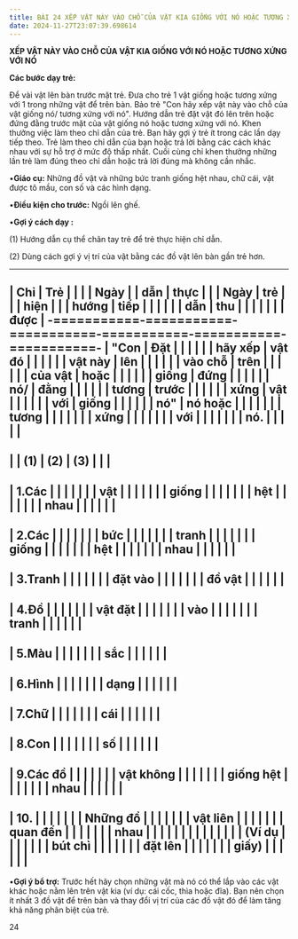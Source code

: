 ```yaml
---
title: BÀI 24 XẾP VẬT NÀY VÀO CHỖ CỦA VẬT KIA GIỐNG VỚI NÓ HOẶC TƯƠNG XỨNG VỚI NÓ
date: 2024-11-27T23:07:39.698614
---
```


**XẾP VẬT NÀY VÀO CHỖ CỦA VẬT KIA GIỐNG VỚI NÓ HOẶC TƯƠNG XỨNG VỚI
NÓ**

**Các bước dạy trẻ:**

Để vài vật lên bàn trước mặt trẻ. Đưa cho trẻ 1 vật giống hoặc tương
xứng với 1 trong những vật để trên bàn. Bảo trẻ "Con hãy xếp vật này
vào chỗ của vật giống nó/ tương xứng với nó". Hướng dẫn trẻ đặt vật đó
lên trên hoặc đứng đằng trước mặt của vật giống nó hoặc tương xứng với
nó. Khen thưởng việc làm theo chỉ dẫn của trẻ. Bạn hãy gợi ý trẻ ít
trong các lần dạy tiếp theo. Trẻ làm theo chỉ dẫn của bạn hoặc trả lời
bằng các cách khác nhau với sự hỗ trợ ở mức độ thấp nhất. Cuối cùng
chỉ khen thưởng những lần trẻ làm đúng theo chỉ dẫn hoặc trả lời đúng
mà không cần nhắc.

•**Giáo cụ:** Những đồ vật và những bức tranh giống hệt nhau, chữ cái,
vật được tô mầu, con số và các hình dạng.

•**Điều kiện cho trước:** Ngồi lên ghế.

•**Gợi ý cách dạy :**

(1) Hướng dẫn cụ thể chân tay trẻ để trẻ thực hiện chỉ dẫn.

(2) Dùng cách gợi ý vị trí của vật bằng các đồ vật lên bàn gần trẻ
hơn.

-------------------------------------------------------------------------
| **Chỉ     | **Trẻ     |           |           |         | **Ngày  |
| dẫn**     | thực      |           |           | **Ngày** | trẻ     |
|           | hiện**    |           |           | **hướng | tiếp    |
|           |           |           |           | dẫn**   | thu     |
|           |           |           |           |           | được**  |
-===========-===========-===========-===========-===========-===========-
| **"Con  | **Đặt   |           |           |           |           |
| hãy xếp | vật đó  |           |           |           |           |
| vật này | lên     |           |           |           |           |
| vào chỗ | trên    |           |           |           |           |
| của vật | hoặc    |           |           |           |           |
| giống   | đứng    |           |           |           |           |
| nó/     | đằng    |           |           |           |           |
| tương   | trước   |           |           |           |           |
| xứng    | vật     |           |           |           |           |
| với     | giống   |           |           |           |           |
| nó"**   | nó hoặc |           |           |           |           |
|           | tương   |           |           |           |           |
|           | xứng    |           |           |           |           |
|           | với     |           |           |           |           |
|           | nó.**   |           |           |           |           |
-------------------------------------------------------------------------
|           | **(1)**   | **(2)**   | **(3)**   |           |           |
-------------------------------------------------------------------------
| 1.Các   |           |           |           |           |           |
| vật     |           |           |           |           |           |
| giống   |           |           |           |           |           |
| hệt     |           |           |           |           |           |
| nhau    |           |           |           |           |           |
-------------------------------------------------------------------------
| 2.Các   |           |           |           |           |           |
| bức     |           |           |           |           |           |
| tranh   |           |           |           |           |           |
| giống   |           |           |           |           |           |
| hệt     |           |           |           |           |           |
| nhau    |           |           |           |           |           |
-------------------------------------------------------------------------
| 3.Tranh |           |           |           |           |           |
| đặt vào |           |           |           |           |           |
| đồ vật  |           |           |           |           |           |
-------------------------------------------------------------------------
| 4.Đồ    |           |           |           |           |           |
| vật đặt |           |           |           |           |           |
| vào     |           |           |           |           |           |
| tranh   |           |           |           |           |           |
-------------------------------------------------------------------------
| 5.Màu   |           |           |           |           |           |
| sắc     |           |           |           |           |           |
-------------------------------------------------------------------------
| 6.Hình  |           |           |           |           |           |
| dạng    |           |           |           |           |           |
-------------------------------------------------------------------------
| 7.Chữ   |           |           |           |           |           |
| cái     |           |           |           |           |           |
-------------------------------------------------------------------------
| 8.Con   |           |           |           |           |           |
| số      |           |           |           |           |           |
-------------------------------------------------------------------------
| 9.Các đồ  |           |           |           |           |           |
| vật không |           |           |           |           |           |
| giống hệt |           |           |           |           |           |
| nhau      |           |           |           |           |           |
-------------------------------------------------------------------------
| 10.      |           |           |           |           |           |
| Những đồ  |           |           |           |           |           |
| vật liên  |           |           |           |           |           |
| quan đến  |           |           |           |           |           |
| nhau      |           |           |           |           |           |
|           |           |           |           |           |           |
| (Ví dụ  |           |           |           |           |           |
| bút chì |           |           |           |           |           |
| đặt lên |           |           |           |           |           |
| giấy)   |           |           |           |           |           |
-------------------------------------------------------------------------

•**Gợi ý bổ trợ:** Trước hết hãy chọn những vật mà nó có thể lắp vào
các vật khác hoặc nằm lên trên vật kia (ví dụ: cái cốc, thìa hoặc
đĩa). Bạn nên chọn ít nhất 3 đồ vật để trên bàn và thay đổi vị trí của
các đồ vật đó để làm tăng khả năng phân biệt của trẻ.

24

